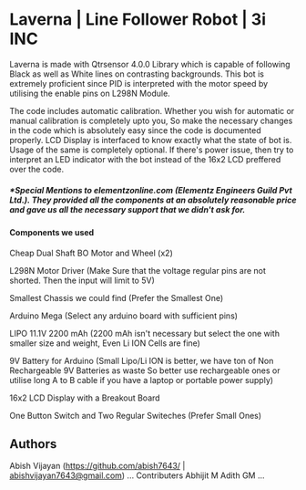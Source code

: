 # Laverna | Line Follower Robot | 3i INC

Laverna is made with Qtrsensor 4.0.0 Library which is capable of following Black as well as White lines on contrasting backgrounds. This bot is extremely proficient since PID is interpreted with the motor speed by utilising the enable pins on L298N Module. 

The code includes automatic calibration. Whether you wish for automatic or manual calibration is completely upto you, So make the necessary changes in the code which is absolutely easy since the code is documented properly. LCD Display is interfaced to know exactly what the state of bot is. Usage of the same is completely optional. If there's power issue, then try to interpret an LED indicator with the bot instead of the 16x2 LCD preffered over the code.

##### *Special Mentions to elementzonline.com (Elementz Engineers Guild Pvt Ltd.). They provided all the components at an absolutely reasonable price and gave us all the necessary support that we didn't ask for.

#### Components we used

Cheap Dual Shaft BO Motor and Wheel (x2)

L298N Motor Driver (Make Sure that the voltage regular pins are not shorted. Then the
input will limit to 5V)

Smallest Chassis we could find (Prefer the Smallest One)

Arduino Mega (Select any arduino board with sufficient pins)

LIPO 11.1V 2200 mAh    (2200 mAh isn't necessary but select the one with smaller size and weight, 
                        Even Li ION Cells are fine)
                        
9V Battery for Arduino (Small Lipo/Li ION is better, we have ton of Non Rechargeable 9V Batteries as waste
                        So better use rechargeable ones or utilise long A to B cable if you have a laptop or 
                        portable power supply)
                        
16x2 LCD Display with a Breakout Board

One Button Switch and Two Regular Switeches (Prefer Small Ones)

## Authors
Abish Vijayan (https://github.com/abish7643/ | abishvijayan7643@gmail.com)
...
Contributers
Abhijit M
Adith GM
...
